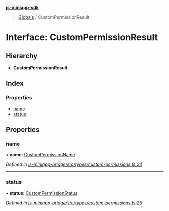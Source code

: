 **[js-miniapp-sdk](../README.md)**

> [Globals](../README.md) / CustomPermissionResult

# Interface: CustomPermissionResult

## Hierarchy

* **CustomPermissionResult**

## Index

### Properties

* [name](custompermissionresult.md#name)
* [status](custompermissionresult.md#status)

## Properties

### name

•  **name**: [CustomPermissionName](../enums/custompermissionname.md)

*Defined in [js-miniapp-bridge/src/types/custom-permissions.ts:24](https://github.com/rakutentech/js-miniapp/blob/df2c090/js-miniapp-bridge/src/types/custom-permissions.ts#L24)*

___

### status

•  **status**: [CustomPermissionStatus](../enums/custompermissionstatus.md)

*Defined in [js-miniapp-bridge/src/types/custom-permissions.ts:25](https://github.com/rakutentech/js-miniapp/blob/df2c090/js-miniapp-bridge/src/types/custom-permissions.ts#L25)*
